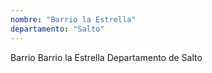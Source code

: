 ```yaml
---
nombre: "Barrio la Estrella"
departamento: "Salto"
---
```


Barrio Barrio la Estrella
Departamento de Salto
